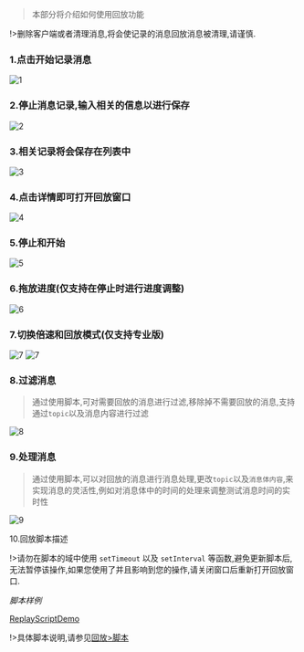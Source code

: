> 本部分将介绍如何使用回放功能

!>删除客户端或者清理消息,将会使记录的消息回放消息被清理,请谨慎.

### 1.点击开始记录消息

![1](_media/usage/1.jpg ":size=300")

### 2.停止消息记录,输入相关的信息以进行保存

![2](_media/usage/2.jpg ":size=600")

### 3.相关记录将会保存在列表中

![3](_media/usage/3.jpg ":size=600")

### 4.点击详情即可打开回放窗口

![4](_media/usage/4.jpg ":size=600")

### 5.停止和开始

![5](_media/usage/5.jpg ":size=600")

### 6.拖放进度(仅支持在停止时进行进度调整)

![6](_media/usage/6.jpg ":size=600")

### 7.切换倍速和回放模式(仅支持专业版)

![7](_media/usage/7.jpg ":size=600")
![7](_media/usage/8.jpg ":size=600")

### 8.过滤消息

> 通过使用脚本,可对需要回放的消息进行过滤,移除掉不需要回放的消息,支持通过`topic`以及消息内容进行过滤

![8](_media/usage/9.jpg ":size=600")

### 9.处理消息

> 通过使用脚本,可以对回放的消息进行消息处理,更改`topic`以及`消息体内容`,来实现消息的灵活性,例如对消息体中的时间的处理来调整测试消息时间的实时性

![9](_media/usage/10.jpg ":size=600")

10.回放脚本描述

!>请勿在脚本的域中使用 `setTimeout` 以及 `setInterval` 等函数,避免更新脚本后,无法暂停该操作,如果您使用了并且影响到您的操作,请关闭窗口后重新打开回放窗口.

_脚本样例_

[ReplayScriptDemo](../../common/replay/demo-script.md ":include")

!>具体脚本说明,请参见[回放>脚本](zh-cn/replay/script.md)
